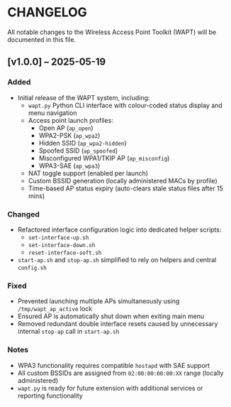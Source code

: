 # CHANGELOG

All notable changes to the Wireless Access Point Toolkit (WAPT) will be documented in this file.

## [v1.0.0] – 2025-05-19

### Added
- Initial release of the WAPT system, including:
  - `wapt.py` Python CLI interface with colour-coded status display and menu navigation
  - Access point launch profiles:
    - Open AP (`ap_open`)
    - WPA2-PSK (`ap_wpa2`)
    - Hidden SSID (`ap_wpa2-hidden`)
    - Spoofed SSID (`ap_spoofed`)
    - Misconfigured WPA1/TKIP AP (`ap_misconfig`)
    - WPA3-SAE (`ap_wpa3`)
  - NAT toggle support (enabled per launch)
  - Custom BSSID generation (locally administered MACs by profile)
  - Time-based AP status expiry (auto-clears stale status files after 15 mins)

### Changed
- Refactored interface configuration logic into dedicated helper scripts:
  - `set-interface-up.sh`
  - `set-interface-down.sh`
  - `reset-interface-soft.sh`
- `start-ap.sh` and `stop-ap.sh` simplified to rely on helpers and central `config.sh`

### Fixed
- Prevented launching multiple APs simultaneously using `/tmp/wapt_ap_active` lock
- Ensured AP is automatically shut down when exiting main menu
- Removed redundant double interface resets caused by unnecessary internal `stop-ap` call in `start-ap.sh`

### Notes
- WPA3 functionality requires compatible `hostapd` with SAE support
- All custom BSSIDs are assigned from `02:00:00:00:00:XX` range (locally administered)
- `wapt.py` is ready for future extension with additional services or reporting functionality
